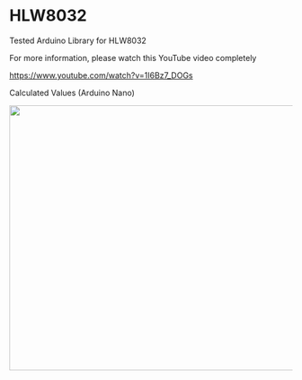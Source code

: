 # HLW8032

Tested Arduino Library for HLW8032

For more information, please watch this YouTube video completely

https://www.youtube.com/watch?v=1I6Bz7_DOGs

Calculated Values (Arduino Nano)

<img src="https://github.com/anupamsaikia/HLW8032/blob/main/Fig-5.jpg" align="left" height="472" width="840" />

<br/>
